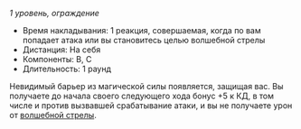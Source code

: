 *1 уровень, ограждение*

- Время накладывания: 1 реакция, совершаемая, когда по вам попадает атака или вы становитесь целью волшебной стрелы
- Дистанция: На себя 
- Компоненты: В, С 
- Длительность: 1 раунд

Невидимый барьер из магической силы появляется, защищая вас. Вы получаете до начала своего следующего хода бонус +5 к КД, в том числе и против вызвавшей срабатывание атаки, и вы не получаете урон от [волшебной стрелы](<Волшебная стрела>).